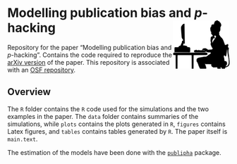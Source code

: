 
<!-- README.md is generated from README.Rmd. Please edit that file -->

# Modelling publication bias and *p*-hacking <img src="man/figures/logo.png" align="right" width="128" height="110" />

<!--[![Build Status](https://travis-ci.org/JonasMoss/standardized.svg?branch=master)](https://travis-ci.org/JonasMoss/standardized) -->

<!--[![AppVeyor Build Status](https://ci.appveyor.com/api/projects/status/github/JonasMoss/standardized?branch=master&svg=true)](https://ci.appveyor.com/project/JonasMoss/standardized) -->

<!--[![CircleCI build status](https://circleci.com/gh/JonasMoss/standardized.svg?style=svg)](https://circleci.com/gh/JonasMoss/standardized) -->

<!--[![Project Status: Active – The project has reached a stable, usable state and is being actively developed.](https://www.repostatus.org/badges/latest/active.svg)](https://www.repostatus.org/#active)-->

<!--[![Project Status: Unsupported – The project has reached a stable, usable state but the author(s) have ceased all work on it. A new maintainer may be desired.](https://www.repostatus.org/badges/latest/unsupported.svg)](https://www.repostatus.org/#unsupported) -->

<!--[![DOI](https://zenodo.org/badge/120678148.svg)](https://zenodo.org/badge/latestdoi/120678148) -->

Repository for the paper “Modelling publication bias and *p*-hacking”.
Contains the code required to reproduce the [arXiv
version](https://arxiv.org/abs/1911.12445) of the paper. This repository
is associated with an [OSF repository](https://osf.io/tx8qn/).

## Overview

The `R` folder contains the `R` code used for the simulations and the
two examples in the paper. The `data` folder contains summaries of the
simulations, while `plots` contains the plots generated in `R`,
`figures` contains Latex figures, and `tables` contains tables generated
by `R`. The paper itself is `main.text`.

The estimation of the models have been done with the
[`publipha`](https://github.com/JonasMoss/publipha) package.
